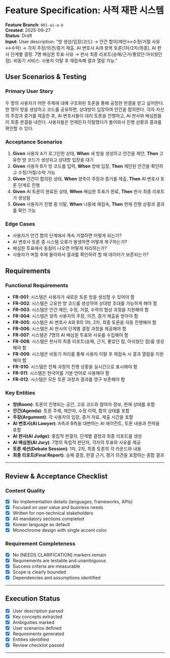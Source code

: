 # Feature Specification: 사적 재판 시스템

**Feature Branch**: `001-ai-a-b`  
**Created**: 2025-09-27  
**Status**: Draft  
**Input**: User description: "방 생성/입장(코드) → 안건 합의(제안↔수정/거절 사유↔수락) → 각자 주장/의견/증거 제출. AI 변호사 A/B 왕복 토론(1차/2차/최종), AI 판사 단계별 결정. 7명 배심원 투표·사유 → 판사 최종 리포트(승패/근거/좋았던·아쉬웠던 점). 비동기 서비스: 사용자 이탈 후 재접속해 결과 열람 가능."

## User Scenarios & Testing

### Primary User Story
두 명의 사용자가 어떤 주제에 대해 구조화된 토론을 통해 공정한 판결을 받고 싶어한다. 한 명이 방을 생성하고 코드를 공유하면, 상대방이 입장하여 안건을 합의한다. 각자 자신의 주장과 증거를 제출한 후, AI 변호사들이 대리 토론을 진행하고, AI 판사와 배심원들이 최종 판결을 내린다. 사용자들은 언제든지 이탈했다가 돌아와서 진행 상황과 결과를 확인할 수 있다.

### Acceptance Scenarios
1. **Given** 사용자 A가 로그인한 상태, **When** 새 방을 생성하고 안건을 제안, **Then** 고유한 방 코드가 생성되고 상대방 입장을 대기
2. **Given** 사용자 B가 방 코드를 입력, **When** 방에 입장, **Then** 제안된 안건을 확인하고 수정/거절/수락 가능
3. **Given** 안건이 합의된 상태, **When** 양측이 주장과 증거를 제출, **Then** AI 변호사 토론 단계로 진행
4. **Given** AI 토론이 완료된 상태, **When** 배심원 투표가 완료, **Then** 판사 최종 리포트가 생성됨
5. **Given** 사용자가 진행 중 이탈, **When** 나중에 재접속, **Then** 현재 진행 상황과 결과를 확인 가능

### Edge Cases
- 사용자가 안건 합의 단계에서 계속 거절하면 어떻게 되는가?
- AI 변호사 토론 중 시스템 오류가 발생하면 어떻게 복구하는가?
- 배심원 투표에서 동점이 나오면 어떻게 처리하는가?
- 사용자가 며칠 후에 돌아와서 결과를 확인하려 할 때 데이터가 보존되는가?

## Requirements

### Functional Requirements
- **FR-001**: 시스템은 사용자가 새로운 토론 방을 생성할 수 있어야 함
- **FR-002**: 시스템은 고유한 방 코드를 생성하여 상대방 초대를 가능하게 해야 함
- **FR-003**: 시스템은 안건 제안, 수정, 거절, 수락의 협상 과정을 지원해야 함
- **FR-004**: 시스템은 양측 사용자의 주장, 의견, 증거 제출을 받아야 함
- **FR-005**: 시스템은 AI 변호사 A와 B의 1차, 2차, 최종 토론을 자동 진행해야 함
- **FR-006**: 시스템은 AI 판사의 단계별 결정 과정을 제공해야 함
- **FR-007**: 시스템은 7명의 AI 배심원 투표와 사유를 수집해야 함
- **FR-008**: 시스템은 판사의 최종 리포트(승패, 근거, 좋았던 점, 아쉬웠던 점)를 생성해야 함
- **FR-009**: 시스템은 비동기 처리를 통해 사용자 이탈 후 재접속 시 결과 열람을 지원해야 함
- **FR-010**: 시스템은 전체 과정의 진행 상황을 실시간으로 표시해야 함
- **FR-011**: 시스템은 한국어를 기본 언어로 사용해야 함
- **FR-012**: 시스템은 모든 토론 과정과 결과를 영구 보존해야 함

### Key Entities
- **방(Room)**: 토론이 진행되는 공간, 고유 코드와 참여자 정보, 현재 상태를 포함
- **안건(Agenda)**: 토론 주제, 제안자, 수정 이력, 합의 상태를 포함
- **주장(Argument)**: 각 사용자의 입장, 증거 자료, 제출 시간을 포함
- **AI 변호사(AI Lawyer)**: A측과 B측을 대변하는 AI 에이전트, 토론 내용과 전략을 포함
- **AI 판사(AI Judge)**: 중립적 판결자, 단계별 결정과 최종 리포트를 생성
- **AI 배심원(AI Jury)**: 7명의 독립적 판단자, 각자의 투표와 사유를 제공
- **토론 세션(Debate Session)**: 1차, 2차, 최종 토론의 각 라운드와 내용
- **최종 리포트(Final Report)**: 승패 결정, 판결 근거, 평가 의견을 포함하는 종합 결과

---

## Review & Acceptance Checklist

### Content Quality
- [x] No implementation details (languages, frameworks, APIs)
- [x] Focused on user value and business needs
- [x] Written for non-technical stakeholders
- [x] All mandatory sections completed
- [x] Korean language as default
- [x] Monochrome design with single accent color

### Requirement Completeness
- [x] No [NEEDS CLARIFICATION] markers remain
- [x] Requirements are testable and unambiguous  
- [x] Success criteria are measurable
- [x] Scope is clearly bounded
- [x] Dependencies and assumptions identified

---

## Execution Status

- [x] User description parsed
- [x] Key concepts extracted
- [x] Ambiguities marked
- [x] User scenarios defined
- [x] Requirements generated
- [x] Entities identified
- [x] Review checklist passed

---